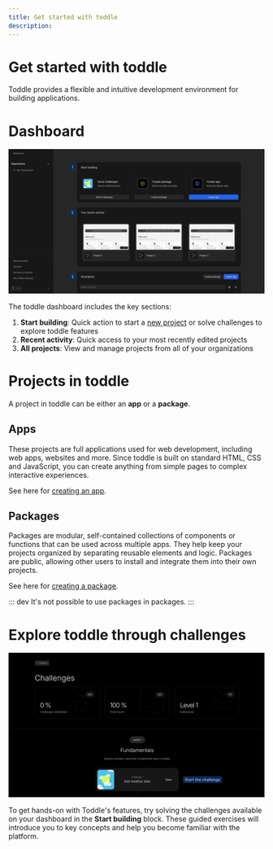 ```yaml
---
title: Get started with toddle
description:
---
```


# Get started with toddle
Toddle provides a flexible and intuitive development environment for building applications.

# Dashboard

![Dashboard|16/9](dashboard.webp)

The toddle dashboard includes the key sections:
1. **Start building**: Quick action to start a [new project](/get-started/create-a-project) or solve challenges to explore toddle features
2. **Recent activity**: Quick access to your most recently edited projects
3. **All projects**: View and manage projects from all of your organizations

# Projects in toddle
A project in toddle can be either an **app** or a **package**.
## Apps
These projects are full applications used for web development, including web apps, websites and more. Since toddle is built on standard HTML, CSS and JavaScript, you can create anything from simple pages to complex interactive experiences.

See here for [creating an app](/get-started/create-a-project#create-an-app).
## Packages
Packages are modular, self-contained collections of components or functions that can be used across multiple apps. They help keep your projects organized by separating reusable elements and logic. Packages are public, allowing other users to install and integrate them into their own projects.

See here for [creating a package](/get-started/create-a-project#create-a-package).

::: dev
It's not possible to use packages in packages.
:::

# Explore toddle through challenges

![Challenges|16/9](challenges.webp)

To get hands-on with Toddle's features, try solving the challenges available on your dashboard in the **Start building** block. These guided exercises will introduce you to key concepts and help you become familiar with the platform.
